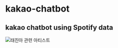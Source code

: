 # kakao-chatbot
kakao chatbot using Spotify data
---------------
<img src="https://github.com/dksudtjr/kakao-chatbot/assets/tae_related.gif" title="태진아 관련 아티스트" alt="태진아 관련 아티스트"></img>
